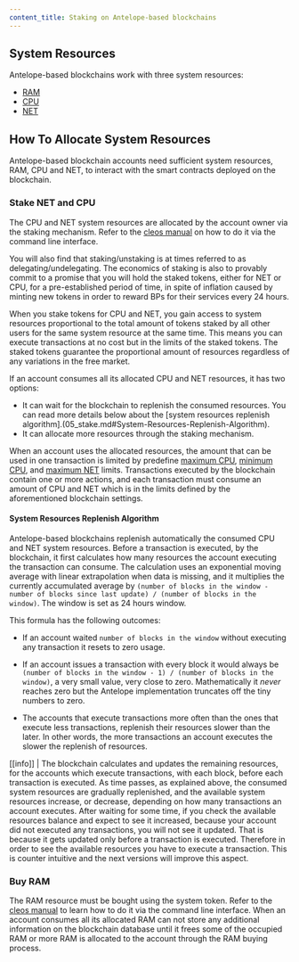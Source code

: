 ```yaml
---
content_title: Staking on Antelope-based blockchains
---
```


## System Resources

Antelope-based blockchains work with three system resources:

* [RAM](02_ram.md)
* [CPU](03_cpu.md)
* [NET](04_net.md)

## How To Allocate System Resources

Antelope-based blockchain accounts need sufficient system resources, RAM, CPU and NET, to interact with the smart contracts deployed on the blockchain.

### Stake NET and CPU

The CPU and NET system resources are allocated by the account owner via the staking mechanism. Refer to the [cleos manual](https://developers.eos.io/manuals/eos/v2.0/cleos/how-to-guides/how-to-stake-resource) on how to do it via the command line interface.

You will also find that staking/unstaking is at times referred to as delegating/undelegating. The economics of staking is also to provably commit to a promise that you will hold the staked tokens, either for NET or CPU, for a pre-established period of time, in spite of inflation caused by minting new tokens in order to reward BPs for their services every 24 hours.

When you stake tokens for CPU and NET, you gain access to system resources proportional to the total amount of tokens staked by all other users for the same system resource at the same time. This means you can execute transactions at no cost but in the limits of the staked tokens. The staked tokens guarantee the proportional amount of resources regardless of any variations in the free market.

If an account consumes all its allocated CPU and NET resources, it has two options:

* It can wait for the blockchain to replenish the consumed resources. You can read more details below about the [system resources replenish algorithm].(05_stake.md#System-Resources-Replenish-Algorithm).
* It can allocate more resources through the staking mechanism.

When an account uses the allocated resources, the amount that can be used in one transaction is limited by predefine [maximum CPU](https://developers.eos.io/manuals/eosio.cdt/latest/structeosio_1_1blockchain__parameters#variable-max_transaction_cpu_usage), [minimum CPU](https://developers.eos.io/manuals/eosio.cdt/latest/structeosio_1_1blockchain__parameters#variable-min_transaction_cpu_usage), and [maximum NET](https://developers.eos.io/manuals/eosio.cdt/latest/structeosio_1_1blockchain__parameters#variable-max_transaction_net_usage) limits. Transactions executed by the blockchain contain one or more actions, and each transaction must consume an amount of CPU and NET which is in the limits defined by the aforementioned blockchain settings.

#### System Resources Replenish Algorithm

Antelope-based blockchains replenish automatically the consumed CPU and NET system resources. Before a transaction is executed, by the blockchain, it first calculates how many resources the account executing the transaction can consume. The calculation uses an exponential moving average with linear extrapolation when data is missing, and it multiplies the currently accumulated average by `(number of blocks in the window - number of blocks since last update) / (number of blocks in the window)`. The window is set as 24 hours window.

This formula has the following outcomes:

* If an account waited `number of blocks in the window` without executing any transaction it resets to zero usage.

* If an account issues a transaction with every block it would always be `(number of blocks in the window - 1) / (number of blocks in the window)`, a very small value, very close to zero. Mathematically it _never_ reaches zero but the Antelope implementation truncates off the tiny numbers to zero.

* The accounts that execute transactions more often than the ones that execute less transactions, replenish their resources slower than the later. In other words, the more transactions an account executes the slower the replenish of resources.

[[info]]
| The blockchain calculates and updates the remaining resources, for the accounts which execute transactions, with each block, before each transaction is executed. As time passes, as explained above, the consumed system resources are gradually replenished, and the available system resources increase, or decrease, depending on how many transactions an account executes. After waiting for some time, if you check the available resources balance and expect to see it increased, because your account did not executed any transactions, you will not see it updated. That is because it gets updated only before a transaction is executed. Therefore in order to see the available resources you have to execute a transaction. This is counter intuitive and the next versions will improve this aspect.

### Buy RAM

The RAM resource must be bought using the system token. Refer to the [cleos manual](https://developers.eos.io/manuals/eos/v2.0/cleos/how-to-guides/how-to-buy-ram) to learn how to do it via the command line interface. When an account consumes all its allocated RAM can not store any additional information on the blockchain database until it frees some of the occupied RAM or more RAM is allocated to the account through the RAM buying process.
